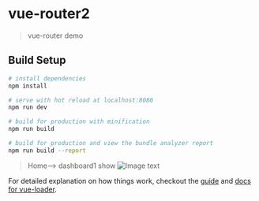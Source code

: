 # vue-router2

> vue-router demo

## Build Setup

``` bash
# install dependencies
npm install

# serve with hot reload at localhost:8080
npm run dev

# build for production with minification
npm run build

# build for production and view the bundle analyzer report
npm run build --report
```
> Home--> dashboard1 show
![Image text](https://github.com/shenshuai89/vueGentelella/blob/master/imgShow/dashboard1.jpg?raw=true)

For detailed explanation on how things work, checkout the [guide](http://vuejs-templates.github.io/webpack/) and [docs for vue-loader](http://vuejs.github.io/vue-loader).
